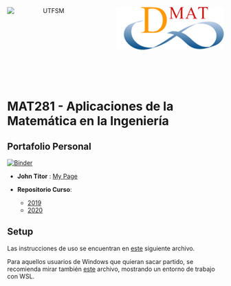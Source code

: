 <header>
<img src="https://upload.wikimedia.org/wikipedia/commons/4/47/Logo_UTFSM.png" width=200 alt="UTFSM" align="left"/>
<img src="./images/dmat.png" alt="DMAT" align="right"/>
</header>
</br></br></br></br></br>

</br>
</br>

# MAT281 - Aplicaciones de la Matemática en la Ingeniería

## Portafolio Personal

[![Binder](https://mybinder.org/badge_logo.svg)](https://mybinder.org/v2/gh/tomcort/portfolio/master?urlpath=lab)

* __John Titor__ : [My Page](https://www.linkedin.com/in/williamhgates/)

* __Repositorio Curso__:
    - [2019](https://github.com/aoguedao/mat281_2019S2)
    - [2020](https://github.com/aoguedao/mat281_2020S2)

## Setup

Las instrucciones de uso se encuentran en [este](setup.md) siguiente archivo. 

Para aquellos usuarios de Windows que quieran sacar partido, se recomienda mirar también [este](wsl_ds_toolkit.md) archivo, mostrando un entorno de trabajo con WSL.
